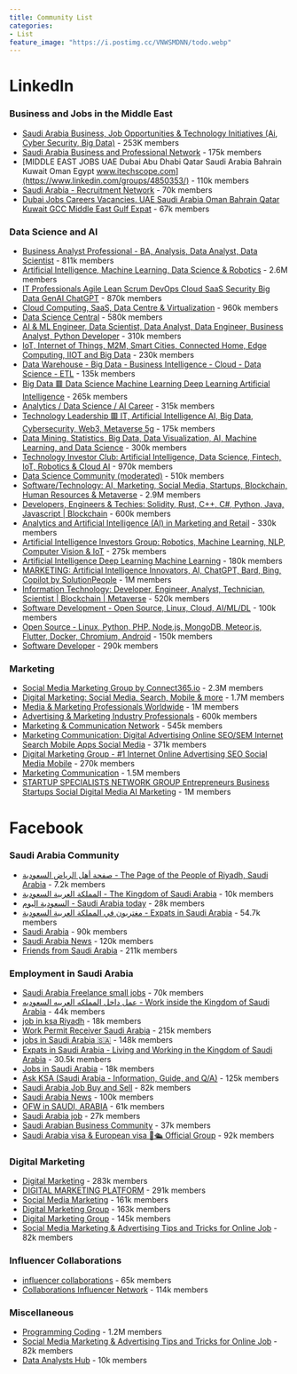 ```yaml
---
title: Community List
categories:
- List
feature_image: "https://i.postimg.cc/VNWSMDNN/todo.webp"
---
```


# LinkedIn

### Business and Jobs in the Middle East

-   [Saudi Arabia Business, Job Opportunities & Technology Initiatives (Ai, Cyber Security, Big Data)](https://www.linkedin.com/groups/2099630/) - 253K members
-   [Saudi Arabia Business and Professional Network](https://www.linkedin.com/groups/76674/) - 175k members
-   [MIDDLE EAST JOBS UAE Dubai Abu Dhabi Qatar Saudi Arabia Bahrain Kuwait Oman Egypt www.itechscope.com](https://www.linkedin.com/groups/4850353/) - 110k members
-   [Saudi Arabia - Recruitment Network](https://www.linkedin.com/groups/5184366/) - 70k members
-   [Dubai Jobs Careers Vacancies. UAE Saudi Arabia Oman Bahrain Qatar Kuwait GCC Middle East Gulf Expat](https://www.linkedin.com/groups/8288711/) - 67k members

### Data Science and AI

-   [Business Analyst Professional - BA, Analysis, Data Analyst, Data Scientist](https://www.linkedin.com/groups/60878/) - 811k members
-   [Artificial Intelligence, Machine Learning, Data Science & Robotics](https://www.linkedin.com/groups/3990648/) - 2.6M members
-   [IT Professionals Agile Lean Scrum  DevOps  Cloud  SaaS  Security Big Data GenAI  ChatGPT](https://www.linkedin.com/groups/3732032/) - 870k members
-   [Cloud Computing, SaaS, Data Centre & Virtualization](https://www.linkedin.com/groups/45151/) - 960k members
-   [Data Science Central](https://www.linkedin.com/groups/35222/) - 580k members
-   [AI & ML Engineer, Data Scientist, Data Analyst, Data Engineer, Business Analyst, Python Developer](https://www.linkedin.com/groups/7039829/) - 310k members
-   [IoT, Internet of Things, M2M, Smart Cities, Connected Home, Edge Computing, IIOT and Big Data](https://www.linkedin.com/groups/8356116/) - 230k members
-   [Data Warehouse - Big Data - Business Intelligence - Cloud - Data Science - ETL](https://www.linkedin.com/groups/1824590/) - 135k members
-   [Big Data 🟥 Data Science  Machine Learning  Deep Learning  Artificial Intelligence](https://www.linkedin.com/groups/762547/) - 265k members
-   [Analytics / Data Science / AI Career](https://www.linkedin.com/groups/6744146/) - 315k members
-   [Technology Leadership 🟥 IT, Artificial Intelligence AI, Big Data, Cybersecurity, Web3, Metaverse 5g](https://www.linkedin.com/groups/3732005/) - 175k members
-   [Data Mining, Statistics, Big Data, Data Visualization, AI, Machine Learning, and Data Science](https://www.linkedin.com/groups/152247/) - 300k members
-   [Technology Investor Club: Artificial Intelligence, Data Science, Fintech, IoT, Robotics & Cloud AI](https://www.linkedin.com/groups/7036558/) - 970k members
-   [Data Science Community (moderated)](https://www.linkedin.com/groups/3063585/) - 510k members
-   [Software/Technology: AI, Marketing, Social Media, Startups, Blockchain, Human Resources & Metaverse](https://www.linkedin.com/groups/1976445/) - 2.9M members
-   [Developers, Engineers & Techies: Solidity, Rust, C++, C#, Python, Java, Javascript | Blockchain](https://www.linkedin.com/groups/2066905/) - 600k members
-   [Analytics and Artificial Intelligence (AI) in Marketing and Retail](https://www.linkedin.com/groups/4371519/) - 330k members
-   [Artificial Intelligence Investors Group: Robotics, Machine Learning, NLP, Computer Vision & IoT](https://www.linkedin.com/groups/4376214/) - 275k members
-   [Artificial Intelligence  Deep Learning  Machine Learning](https://www.linkedin.com/groups/45655/) - 180k members
-   [MARKETING: Artificial Intelligence Innovators, AI, ChatGPT, Bard, Bing, Copilot by SolutionPeople](https://www.linkedin.com/groups/54066/) - 1M members
-   [Information Technology: Developer, Engineer, Analyst, Technician, Scientist | Blockchain | Metaverse](https://www.linkedin.com/groups/2154029/) - 520k members
-   [Software Development - Open Source, Linux, Cloud, AI/ML/DL](https://www.linkedin.com/groups/65688/) - 100k members
-   [Open Source - Linux, Python, PHP, Node.js, MongoDB, Meteor.js, Flutter, Docker, Chromium, Android](https://www.linkedin.com/groups/43875/) - 150k members
-   [Software Developer](https://www.linkedin.com/groups/1074487/) - 290k members

### Marketing

-   [Social Media Marketing Group by Connect365.io](https://www.linkedin.com/groups/66325/) - 2.3M members
-   [Digital Marketing: Social Media, Search, Mobile & more](https://www.linkedin.com/groups/100358/) - 1.7M members
-   [Media & Marketing Professionals Worldwide](https://www.linkedin.com/groups/78629/) - 1M members
-   [Advertising & Marketing Industry Professionals](https://www.linkedin.com/groups/22246/) - 600k members
-   [Marketing & Communication Network](https://www.linkedin.com/groups/105450/) - 545k members
-   [Marketing Communication: Digital Advertising Online SEO/SEM Internet Search Mobile Apps Social Media](https://www.linkedin.com/groups/4702266/) - 371k members
-   [Digital Marketing Group - #1 Internet Online Advertising SEO Social Media Mobile](https://www.linkedin.com/groups/3416532/) - 270k members
-   [Marketing Communication](https://www.linkedin.com/groups/59008/) - 1.5M members
-   [STARTUP SPECIALISTS NETWORK GROUP Entrepreneurs Business Startups Social Digital Media AI Marketing](https://www.linkedin.com/groups/56766/) - 1M members


# Facebook
### Saudi Arabia Community
-   [صفحة أهل الرياض السعودية - The Page of the People of Riyadh, Saudi Arabia](https://www.facebook.com/groups/282778518764201/) - 7.2k members
-   [المملكة العربية السعودية - The Kingdom of Saudi Arabia](https://www.facebook.com/groups/141833905883317/) - 10k members
-   [السعودية اليوم - Saudi Arabia today](https://www.facebook.com/groups/3340990512714200/) - 28k members
-   [مغتربون في المملكة العربية السعودية - Expats in Saudi Arabia](https://www.facebook.com/groups/5837744802935795/) - 54.7k members
-   [Saudi Arabia](https://www.facebook.com/groups/483998189892011/) - 90k members
-   [Saudi Arabia News](https://www.facebook.com/groups/229519751587865/) - 120k members
-   [Friends from Saudi Arabia](https://www.facebook.com/groups/721849094839335/) - 211k members

### Employment in Saudi Arabia

-   [Saudi Arabia Freelance small jobs](https://www.facebook.com/groups/427479437717060/) - 70k members
-   [عمل داخل المملكه العربيه السعوديه - Work inside the Kingdom of Saudi Arabia](https://www.facebook.com/groups/489978099538941/) - 44k members
-   [job in ksa Riyadh](https://www.facebook.com/groups/2283268448665167/) - 18k members
-   [Work Permit Receiver Saudi Arabia](https://www.facebook.com/groups/1043805279073643/) - 215k members
-   [jobs in Saudi Arabia 🇸🇦](https://www.facebook.com/groups/999240846793981/) - 148k members
-   [Expats in Saudi Arabia - Living and Working in the Kingdom of Saudi Arabia](https://www.facebook.com/groups/1561978734016164/) - 30.5k members
-   [Jobs in Saudi Arabia](https://www.facebook.com/groups/1443086112803312/) - 18k members
-   [Ask KSA (Saudi Arabia - Information, Guide, and Q/A)](https://www.facebook.com/groups/askksa.qa/) - 125k members
-   [Saudi Arabia Job Buy and Sell](https://www.facebook.com/groups/5195284092/) - 82k members
-   [Saudi Arabia News](https://www.facebook.com/groups/saudiarabiastories/) - 100k members
-   [OFW in SAUDI, ARABIA](https://www.facebook.com/groups/782509328469018/) - 61k members
-   [Saudi Arabia job](https://www.facebook.com/groups/1286573985547097/) - 27k members
-   [Saudi Arabian Business Community](https://www.facebook.com/groups/2257995546/) - 37k members
-   [Saudi Arabia visa & European visa 🛫🛳 Official Group](https://www.facebook.com/groups/1432025196855644/) - 92k members

### Digital Marketing

-   [Digital Marketing](https://www.facebook.com/groups/ITClubdigitalmarketing/) - 283k members
-   [DIGITAL MARKETING PLATFORM](https://www.facebook.com/groups/933105176802854/) - 291k members
-   [Social Media Marketing](https://www.facebook.com/groups/3156432454372841/) - 161k members
-   [Digital Marketing Group](https://www.facebook.com/groups/worldstreamseo/) - 163k members
-   [Digital Marketing Group](https://www.facebook.com/groups/webly.digital.marketing/) - 145k members
-   [Social Media Marketing & Advertising Tips and Tricks for Online Job](https://www.facebook.com/groups/677369376241448/) - 82k members

### Influencer Collaborations

-   [influencer collaborations](https://www.facebook.com/groups/influencercollabs/) - 65k members
-   [Collaborations Influencer Network](https://www.facebook.com/groups/3000441243390803/) - 114k members

### Miscellaneous

-   [Programming Coding](https://www.facebook.com/groups/340398917711992/) - 1.2M members
-   [Social Media Marketing & Advertising Tips and Tricks for Online Job](https://www.facebook.com/groups/677369376241448/) - 82k members
-  [Data Analysts Hub](https://www.facebook.com/groups/709755213803294/) - 10k members
